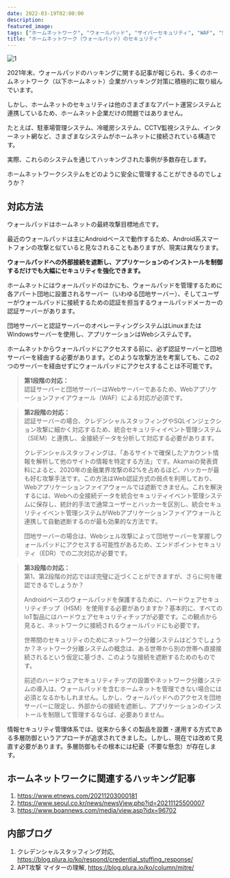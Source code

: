 ```yaml
---
date: 2022-03-19T02:00:00
description: 
featured_image: 
tags: ["ホームネットワーク", "ウォールパッド", "サイバーセキュリティ", "WAF", "SIEM"]
title: "ホームネットワーク（ウォールパッド）のセキュリティ"
---
```


![1](https://github.com/user-attachments/assets/7289ad9c-7ba0-475a-8ab4-3ce585bf618d)

2021年末、ウォールパッドのハッキングに関する記事が報じられ、多くのホームネットワーク（以下ホームネット）企業がハッキング対策に積極的に取り組んでいます。

しかし、ホームネットのセキュリティは他のさまざまなアパート運営システムと連携しているため、ホームネット企業だけの問題ではありません。

たとえば、駐車場管理システム、冷暖房システム、CCTV監視システム、インターネット網など、さまざまなシステムがホームネットに接続されている構造です。

実際、これらのシステムを通じてハッキングされた事例が多数存在します。

ホームネットワークシステムをどのように安全に管理することができるのでしょうか？

## 対応方法

ウォールパッドはホームネットの最終攻撃目標地点です。

最近のウォールパッドは主にAndroidベースで動作するため、Android系スマートフォンの攻撃と似ていると見なされることもありますが、現実は異なります。

**ウォールパッドへの外部接続を遮断し、アプリケーションのインストールを制御するだけでも大幅にセキュリティを強化できます。**

ホームネットにはウォールパッドのほかにも、ウォールパッドを管理するために各アパート団地に設置されるサーバー（いわゆる団地サーバー）、そしてユーザーがウォールパッドに接続するための認証を担当するウォールパッドメーカーの認証サーバーがあります。

団地サーバーと認証サーバーのオペレーティングシステムはLinuxまたはWindowsサーバーを使用し、アプリケーションはWebシステムです。

ホームネットからウォールパッドにアクセスする前に、必ず認証サーバーと団地サーバーを経由する必要があります。どのような攻撃方法を考案しても、この2つのサーバーを経由せずにウォールパッドにアクセスすることは不可能です。

> **第1段階の対応：** <br>
> 認証サーバーと団地サーバーはWebサーバーであるため、Webアプリケーションファイアウォール（WAF）による対応が必須です。

> **第2段階の対応：** <br>
> 認証サーバーの場合、クレデンシャルスタッフィングやSQLインジェクション攻撃に細かく対応するため、統合セキュリティイベント管理システム（SIEM）と連携し、全接続データを分析して対応する必要があります。
>
> クレデンシャルスタッフィングは、「あるサイトで確保したアカウント情報を解析して他のサイトの情報を特定する方法」です。Akamaiの発表資料によると、2020年の金融業界攻撃の82%を占めるほど、ハッカーが最も好む攻撃手法です。この方法はWeb認証方式の弱点を利用しており、Webアプリケーションファイアウォールでは遮断できません。これを解決するには、Webへの全接続データを統合セキュリティイベント管理システムに保存し、統計的手法で通常ユーザーとハッカーを区別し、統合セキュリティイベント管理システムがWebアプリケーションファイアウォールと連携して自動遮断するのが最も効果的な方法です。
>
> 団地サーバーの場合は、Webシェル攻撃によって団地サーバーを掌握しウォールパッドにアクセスする可能性があるため、エンドポイントセキュリティ（EDR）での二次対応が必要です。

> **第3段階の対応：** <br>
> 第1、第2段階の対応でほぼ完璧に近づくことができますが、さらに何を確認できるでしょうか？
>
> Androidベースのウォールパッドを保護するために、ハードウェアセキュリティチップ（HSM）を使用する必要がありますか？基本的に、すべてのIoT製品にはハードウェアセキュリティチップが必要です。この観点から見ると、ネットワークに接続されるウォールパッドにも必要です。
>
> 世帯間のセキュリティのためにネットワーク分離システムはどうでしょうか？ネットワーク分離システムの概念は、ある世帯から別の世帯へ直接接続されるという仮定に基づき、このような接続を遮断するためのものです。
>
> 前述のハードウェアセキュリティチップの設置やネットワーク分離システムの導入は、ウォールパッドを含むホームネットを管理できない場合には必須となるかもしれません。しかし、ウォールパッドへのアクセスを団地サーバーに限定し、外部からの接続を遮断し、アプリケーションのインストールを制限して管理するならば、必要ありません。

情報セキュリティ管理体系では、従来から多くの製品を設置・運用する方式である多層防御というアプローチが追求されてきました。しかし、現在では改めて見直す必要があります。多層防御もその根本には杞憂（不要な懸念）が存在します。

## ホームネットワークに関連するハッキング記事
1) https://www.etnews.com/20211203000181
2) https://www.seoul.co.kr/news/newsView.php?id=20211125500007
3) https://www.boannews.com/media/view.asp?idx=96702

## 内部ブログ
1) クレデンシャルスタッフィング対応, https://blog.plura.io/ko/respond/credential_stuffing_response/
2) APT攻撃 マイターの理解, https://blog.plura.io/ko/column/mitre/
